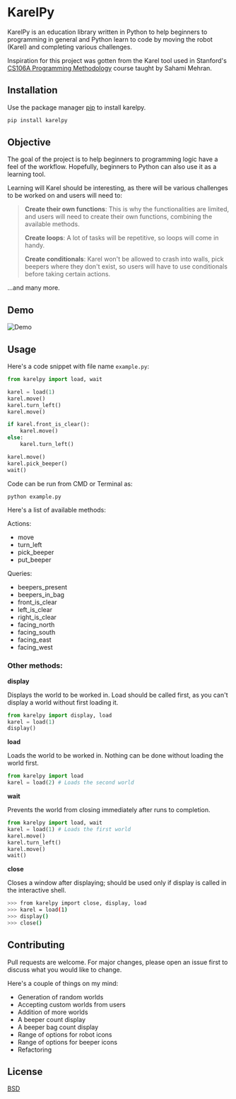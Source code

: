 # KarelPy

KarelPy is an education library written in Python to help beginners to
programming in general and Python learn to code by moving the robot
(Karel) and completing various challenges.

Inspiration for this project was gotten from the Karel tool used in
Stanford's [CS106A Programming
Methodology](https://www.youtube.com/watch?v=KkMDCCdjyW8&list=PL84A56BC7F4A1F852)
course taught by Sahami Mehran.

## Installation


Use the package manager [pip](https://pip.pypa.io/en/stable/) to install karelpy.

```bash
pip install karelpy
```

## Objective


The goal of the project is to help beginners to programming logic have a
feel of the workflow. Hopefully, beginners to Python can also use it as
a learning tool.

Learning will Karel should be interesting, as there will be various
challenges to be worked on and users will need to:

> **Create their own functions**: This is why the functionalities are
> limited, and users will need to create their own functions, combining
> the available methods.
>
> **Create loops**: A lot of tasks will be repetitive, so loops will
> come in handy.
>
> **Create conditionals**: Karel won't be allowed to crash into walls,
> pick beepers where they don't exist, so users will have to use
> conditionals before taking certain actions.

...and many more.

## Demo

![Demo](demo.gif)


## Usage


Here's a code snippet with file name `example.py`:

```python
from karelpy import load, wait

karel = load(1)
karel.move()
karel.turn_left()
karel.move()

if karel.front_is_clear():
    karel.move()
else:
    karel.turn_left()

karel.move()
karel.pick_beeper()
wait()
```

Code can be run from CMD or Terminal as:

```bash
python example.py
```

Here's a list of available methods:

Actions:
- move 
- turn_left 
- pick_beeper 
- put_beeper

Queries:
- beepers_present
- beepers_in_bag 
- front_is_clear
- left_is_clear 
- right_is_clear 
- facing_north 
- facing_south
- facing_east 
- facing_west

### Other methods:

**display**

Displays the world to be worked in. Load should be called first, as you can't display a world without first loading it.

```python
from karelpy import display, load
karel = load(1)
display()
```

**load**

Loads the world to be worked in. Nothing can be done without loading the world first.

```python
from karelpy import load
karel = load(2) # Loads the second world
```

**wait**

Prevents the world from closing immediately after runs to completion.

```python
from karelpy import load, wait
karel = load(1) # Loads the first world
karel.move()
karel.turn_left()
karel.move()
wait()
```

**close**

Closes a window after displaying; should be used only if display is called in the interactive shell.

```bash
>>> from karelpy import close, display, load
>>> karel = load(1)
>>> display()
>>> close()
```

## Contributing

Pull requests are welcome. For major changes, please open an issue first
to discuss what you would like to change.

Here's a couple of things on my mind:

-   Generation of random worlds
-   Accepting custom worlds from users
-   Addition of more worlds
-   A beeper count display
-   A beeper bag count display
-   Range of options for robot icons
-   Range of options for beeper icons
-   Refactoring

## License

[BSD](https://choosealicense.com/licenses/bsd-2-clause/)
